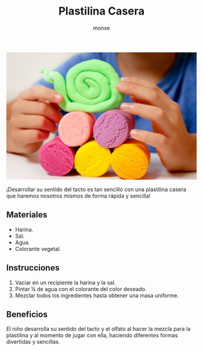 ﻿---
layout: post
title:  "Plastilina Casera"
tags: [corporal]
categories: [infantes, actividad]
author: monse
image: /assets/posts/2020-06-01-plastilina-casera.jpeg
---
![Actividad de plastilina](/assets/posts/2020-06-01-plastilina-casera.jpeg)

¡Desarrollar su sentido del tacto es tan sencillo con una plastilina casera que haremos nosotros mismos de forma rápida y sencilla!

## Materiales 
- Harina.
- Sal.
- Agua.
- Colorante vegetal.

## Instrucciones 
1. Vaciar en un recipiente la harina y la sal.
2. Pintar ¼ de agua con el colorante del color deseado.
3. Mezclar todos los ingredientes hasta obtener una masa uniforme.  

## Beneficios 
El niño desarrolla su sentido del tacto y el olfato al hacer la mezcla para la plastilina y al momento de jugar con ella, haciendo diferentes formas divertidas y sencillas. 
